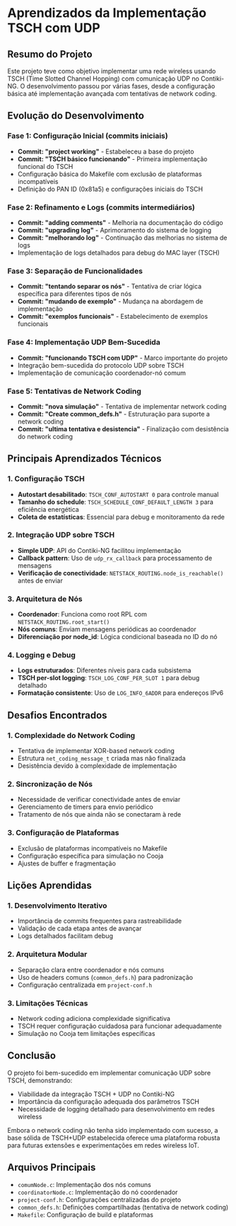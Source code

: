 # Aprendizados da Implementação TSCH com UDP

## Resumo do Projeto

Este projeto teve como objetivo implementar uma rede wireless usando TSCH (Time Slotted Channel Hopping) com comunicação UDP no Contiki-NG. O desenvolvimento passou por várias fases, desde a configuração básica até implementação avançada com tentativas de network coding.

## Evolução do Desenvolvimento

### Fase 1: Configuração Inicial (commits iniciais)
- **Commit: "project working"** - Estabeleceu a base do projeto
- **Commit: "TSCH básico funcionando"** - Primeira implementação funcional do TSCH
- Configuração básica do Makefile com exclusão de plataformas incompatíveis
- Definição do PAN ID (0x81a5) e configurações iniciais do TSCH

### Fase 2: Refinamento e Logs (commits intermediários)
- **Commit: "adding comments"** - Melhoria na documentação do código
- **Commit: "upgrading log"** - Aprimoramento do sistema de logging
- **Commit: "melhorando log"** - Continuação das melhorias no sistema de logs
- Implementação de logs detalhados para debug do MAC layer (TSCH)

### Fase 3: Separação de Funcionalidades
- **Commit: "tentando separar os nós"** - Tentativa de criar lógica específica para diferentes tipos de nós
- **Commit: "mudando de exemplo"** - Mudança na abordagem de implementação
- **Commit: "exemplos funcionais"** - Estabelecimento de exemplos funcionais

### Fase 4: Implementação UDP Bem-Sucedida
- **Commit: "funcionando TSCH com UDP"** - Marco importante do projeto
- Integração bem-sucedida do protocolo UDP sobre TSCH
- Implementação de comunicação coordenador-nó comum

### Fase 5: Tentativas de Network Coding
- **Commit: "nova simulação"** - Tentativa de implementar network coding
- **Commit: "Create common_defs.h"** - Estruturação para suporte a network coding
- **Commit: "ultima tentativa e desistencia"** - Finalização com desistência do network coding

## Principais Aprendizados Técnicos

### 1. Configuração TSCH
- **Autostart desabilitado**: `TSCH_CONF_AUTOSTART 0` para controle manual
- **Tamanho do schedule**: `TSCH_SCHEDULE_CONF_DEFAULT_LENGTH 3` para eficiência energética
- **Coleta de estatísticas**: Essencial para debug e monitoramento da rede

### 2. Integração UDP sobre TSCH
- **Simple UDP**: API do Contiki-NG facilitou implementação
- **Callback pattern**: Uso de `udp_rx_callback` para processamento de mensagens
- **Verificação de conectividade**: `NETSTACK_ROUTING.node_is_reachable()` antes de enviar

### 3. Arquitetura de Nós
- **Coordenador**: Funciona como root RPL com `NETSTACK_ROUTING.root_start()`
- **Nós comuns**: Enviam mensagens periódicas ao coordenador
- **Diferenciação por node_id**: Lógica condicional baseada no ID do nó

### 4. Logging e Debug
- **Logs estruturados**: Diferentes níveis para cada subsistema
- **TSCH per-slot logging**: `TSCH_LOG_CONF_PER_SLOT 1` para debug detalhado
- **Formatação consistente**: Uso de `LOG_INFO_6ADDR` para endereços IPv6

## Desafios Encontrados

### 1. Complexidade do Network Coding
- Tentativa de implementar XOR-based network coding
- Estrutura `net_coding_message_t` criada mas não finalizada
- Desistência devido à complexidade de implementação

### 2. Sincronização de Nós
- Necessidade de verificar conectividade antes de enviar
- Gerenciamento de timers para envio periódico
- Tratamento de nós que ainda não se conectaram à rede

### 3. Configuração de Plataformas
- Exclusão de plataformas incompatíveis no Makefile
- Configuração específica para simulação no Cooja
- Ajustes de buffer e fragmentação

## Lições Aprendidas

### 1. Desenvolvimento Iterativo
- Importância de commits frequentes para rastreabilidade
- Validação de cada etapa antes de avançar
- Logs detalhados facilitam debug

### 2. Arquitetura Modular
- Separação clara entre coordenador e nós comuns
- Uso de headers comuns (`common_defs.h`) para padronização
- Configuração centralizada em `project-conf.h`

### 3. Limitações Técnicas
- Network coding adiciona complexidade significativa
- TSCH requer configuração cuidadosa para funcionar adequadamente
- Simulação no Cooja tem limitações específicas

## Conclusão

O projeto foi bem-sucedido em implementar comunicação UDP sobre TSCH, demonstrando:
- Viabilidade da integração TSCH + UDP no Contiki-NG
- Importância da configuração adequada dos parâmetros TSCH
- Necessidade de logging detalhado para desenvolvimento em redes wireless

Embora o network coding não tenha sido implementado com sucesso, a base sólida de TSCH+UDP estabelecida oferece uma plataforma robusta para futuras extensões e experimentações em redes wireless IoT.

## Arquivos Principais

- `comumNode.c`: Implementação dos nós comuns
- `coordinatorNode.c`: Implementação do nó coordenador
- `project-conf.h`: Configurações centralizadas do projeto
- `common_defs.h`: Definições compartilhadas (tentativa de network coding)
- `Makefile`: Configuração de build e plataformas